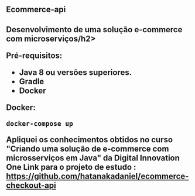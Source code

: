 <h2>Ecommerce-api</h2>

<h2>Desenvolvimento de uma solução e-commerce com microserviços/h2>


Pré-requisitos:
* Java 8 ou versões superiores.
* Gradle
* Docker

Docker:
```shell script
docker-compose up
```


Apliquei os conhecimentos obtidos no curso "Criando uma solução de e-commerce com microsserviços em Java" da Digital Innovation One
Link para o projeto de estudo : https://github.com/hatanakadaniel/ecommerce-checkout-api
